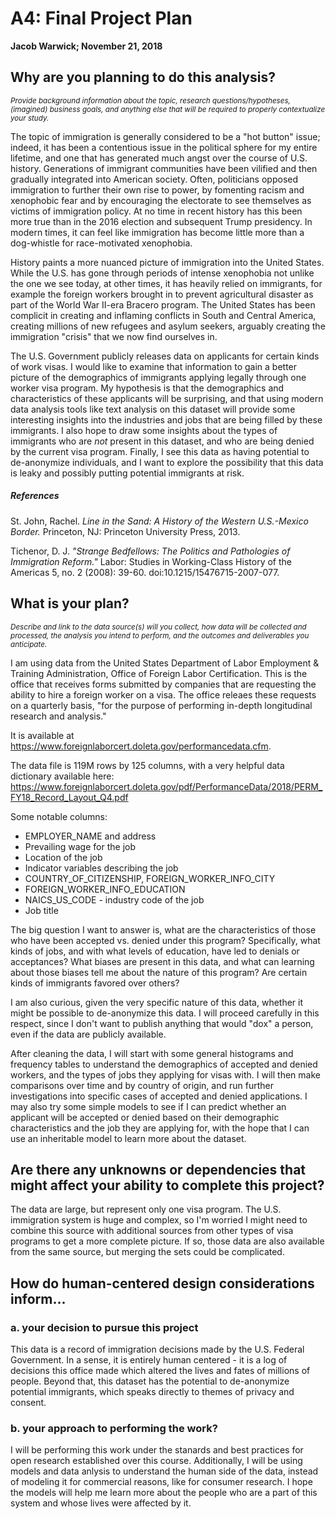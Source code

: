 # A4: Final Project Plan
__Jacob Warwick; November 21, 2018__

## Why are you planning to do this analysis?

<small>*Provide background information about the topic, research questions/hypotheses, (imagined) business goals, and anything else that will be required to properly contextualize your study.*</small>

The topic of immigration is generally considered to be a "hot button" issue; indeed, it has been a contentious issue in the political sphere for my entire lifetime, and one that has generated much angst over the course of U.S. history. Generations of immigrant communities have been vilified and then gradually integrated into American society. Often, politicians opposed immigration to further their own rise to power, by fomenting racism and xenophobic fear and by encouraging the electorate to see themselves as victims of immigration policy. At no time in recent history has this been more true than in the 2016 election and subsequent Trump presidency. In modern times, it can feel like immigration has become little more than a dog-whistle for race-motivated xenophobia.

History paints a more nuanced picture of immigration into the United States. While the U.S. has gone through periods of intense xenophobia not unlike the one we see today, at other times, it has heavily relied on immigrants, for example the foreign workers brought in to prevent agricultural disaster as part of the World War II-era Bracero program. The United States has been complicit in creating and inflaming conflicts in South and Central America, creating millions of new refugees and asylum seekers, arguably creating the immigration "crisis" that we now find ourselves in.

The U.S. Government publicly releases data on applicants for certain kinds of work visas. I would like to examine that information to gain a better picture of the demographics of immigrants applying legally through one worker visa program. My hypothesis is that the demographics and characteristics of these applicants will be surprising, and that using modern data analysis tools like text analysis on this dataset will provide some interesting insights into the industries and jobs that are being filled by these immigrants. I also hope to draw some insights about the types of immigrants who are *not* present in this dataset, and who are being denied by the current visa program. Finally, I see this data as having potential to de-anonymize individuals, and I want to explore the possibility that this data is leaky and possibly putting potential immigrants at risk.

##### References

St. John, Rachel. *Line in the Sand: A History of the Western U.S.-Mexico Border.* Princeton, NJ: Princeton University Press, 2013. 


 Tichenor, D. J. *"Strange Bedfellows: The Politics and Pathologies of Immigration Reform."* Labor: Studies in Working-Class History of the Americas 5, no. 2 (2008): 39-60. doi:10.1215/15476715-2007-077. 
 
 
 

## What is your plan?

<small>*Describe and link to the data source(s) will you collect, how 
data will be collected and processed, the analysis you intend to perform, and the outcomes and deliverables you anticipate.*</small>

I am using data from the United States Department of Labor Employment & Training Administration, Office of Foreign Labor Certification. This is the office that receives forms submitted by companies that are requesting the ability to hire a foreign worker on a visa. The office releaes these requests on a quarterly basis, "for the purpose of performing in-depth longitudinal research and analysis." 

It is available at https://www.foreignlaborcert.doleta.gov/performancedata.cfm.

The data file is 119M rows by 125 columns, with a very helpful data dictionary available here:  
https://www.foreignlaborcert.doleta.gov/pdf/PerformanceData/2018/PERM_FY18_Record_Layout_Q4.pdf

Some notable columns:
* EMPLOYER_NAME and address
* Prevailing wage for the job
* Location of the job
* Indicator variables describing the job
* COUNTRY_OF_CITIZENSHIP, FOREIGN_WORKER_INFO_CITY
* FOREIGN_WORKER_INFO_EDUCATION
* NAICS_US_CODE - industry code of the job
* Job title
 
The big question I want to answer is, what are the characteristics of those who have been accepted vs. denied under this program? Specifically, what kinds of jobs, and with what levels of education, have led to denials or acceptances? What biases are present in this data, and what can learning about those biases tell me about the nature of this program? Are certain kinds of immigrants favored over others?

I am also curious, given the very specific nature of this data, whether it might be possible to de-anonymize this data. I will proceed carefully in this respect, since I don't want to publish anything that would "dox" a person, even if the data are publicly available. 

After cleaning the data, I will start with some general histograms and frequency tables to understand the demographics of accepted and denied workers, and the types of jobs they applying for visas with. I will then make comparisons over time and by country of origin, and run further investigations into specific cases of accepted and denied applications. I may also try some simple models to see if I can predict whether an applicant will be accepted or denied based on their demographic characteristics and the job they are applying for, with the hope that I can use an inheritable model to learn more about the dataset.

 
## Are there any unknowns or dependencies that might affect your ability to complete this project? 

The data are large, but represent only one visa program. The U.S. immigration system is huge and complex, so I'm worried I might need to combine this source with additional sources from other types of visa programs to get a more complete picture. If so, those data are also available from the same source, but merging the sets could be complicated.

## How do human-centered design considerations inform...
 
### a. your decision to pursue this project

This data is a record of immigration decisions made by the U.S. Federal Government. In a sense, it is entirely human centered - it is a log of decisions this office made which altered the lives and fates of millions of people. Beyond that, this dataset has the potential to de-anonymize potential immigrants, which speaks directly to themes of privacy and consent.

### b. your approach to performing the work?

I will be performing this work under the stanards and best practices for open research established over this course. Additionally, I will be using models and data anlysis to understand the human side of the data, instead of modeling it for commercial reasons, like for consumer research. I hope the models will help me learn more about the people who are a part of this system and whose lives were affected by it.
